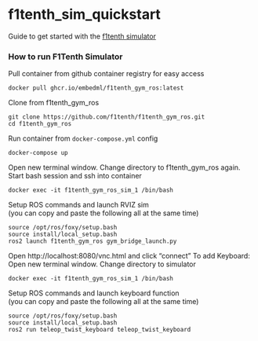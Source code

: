 # f1tenth_sim_quickstart

Guide to get started with the [f1tenth simulator](https://github.com/f1tenth/f1tenth_gym_ros)

### How to run F1Tenth Simulator

Pull container from github container registry for easy access
```
docker pull ghcr.io/embedml/f1tenth_gym_ros:latest
```

Clone from f1tenth_gym_ros
```
git clone https://github.com/f1tenth/f1tenth_gym_ros.git
cd f1tenth_gym_ros
```

Run container from `docker-compose.yml` config
```
docker-compose up
```

Open new terminal window. Change directory to f1tenth_gym_ros again.\
Start bash session and ssh into container

```
docker exec -it f1tenth_gym_ros_sim_1 /bin/bash
```
Setup ROS commands and launch RVIZ sim\
(you can copy and paste the following all at the same time)
```
source /opt/ros/foxy/setup.bash
source install/local_setup.bash
ros2 launch f1tenth_gym_ros gym_bridge_launch.py
```
Open http://localhost:8080/vnc.html and click “connect”
To add Keyboard:
Open new terminal window. Change directory to simulator
```
docker exec -it f1tenth_gym_ros_sim_1 /bin/bash
```

Setup ROS commands and launch keyboard function\
(you can copy and paste the following all at the same time)
```
source /opt/ros/foxy/setup.bash
source install/local_setup.bash
ros2 run teleop_twist_keyboard teleop_twist_keyboard
```
